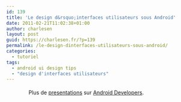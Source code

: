 ```yaml
---
id: 139
title: 'Le design d&rsquo;interfaces utilisateurs sous Android'
date: 2011-02-21T11:02:38+01:00
author: charlesen
layout: post
guid: https://charlesen.fr/?p=139
permalink: /le-design-dinterfaces-utilisateurs-sous-android/
categories:
  - tutoriel
tags:
  - android ui design tips
  - "design d'interfaces utilisateurs"
---
```

<div id="__ss_4827211" style="width: 425px; text-align: center;">
  <strong style="display: block; margin: 12px 0 4px;"></strong> </p> 
  
  <div style="padding: 5px 0 12px;">
    Plus de <a href="http://www.slideshare.net/">presentations</a> sur <a href="http://www.slideshare.net/AndroidDev">Android Developers</a>.
  </div></p>
</div>